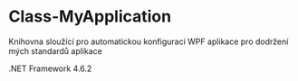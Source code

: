 # Class-MyApplication
Knihovna sloužící pro automatickou konfiguraci WPF aplikace pro dodržení mých standardů aplikace

.NET Framework 4.6.2
